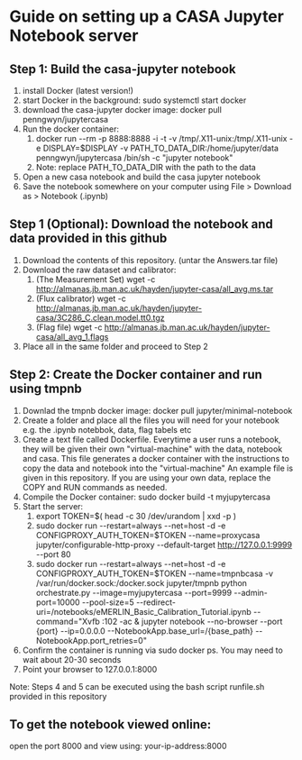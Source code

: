 # Guide on setting up a CASA Jupyter Notebook server

## Step 1: Build the casa-jupyter notebook

1. install Docker (latest version!)
2. start Docker in the background: sudo systemctl start docker
3. download the casa-jupyter docker image: docker pull penngwyn/jupytercasa
4. Run the docker container: 
   1. docker run --rm -p 8888:8888 -i -t -v /tmp/.X11-unix:/tmp/.X11-unix -e DISPLAY=$DISPLAY -v PATH_TO_DATA_DIR:/home/jupyter/data penngwyn/jupytercasa /bin/sh -c "jupyter notebook"
   2. Note: replace PATH_TO_DATA_DIR with the path to the data
5. Open a new casa notebook and build the casa jupyter notebook
6. Save the notebook somewhere on your computer using File > Download as > Notebook (.ipynb)


## Step 1 (Optional): Download the notebook and data provided in this github

1. Download the contents of this repository. (untar the Answers.tar file)
2. Download the raw dataset and calibrator: 
   1. (The Measurement Set) wget -c http://almanas.jb.man.ac.uk/hayden/jupyter-casa/all_avg.ms.tar
   2. (Flux calibrator) wget -c http://almanas.jb.man.ac.uk/hayden/jupyter-casa/3C286_C.clean.model.tt0.tgz
   3. (Flag file) wget -c http://almanas.jb.man.ac.uk/hayden/jupyter-casa/all_avg_1.flags
3. Place all in the same folder and proceed to Step 2

## Step 2: Create the Docker container and run using tmpnb 

1. Downlad the tmpnb docker image: docker pull jupyter/minimal-notebook
2. Create a folder and place all the files you will need for your notebook e.g. the .ipynb notebbok, data, flag tabels etc
3. Create a text file called Dockerfile. Everytime a user runs a notebook, they will be given their own "virtual-machine" with 
the data, notebook and casa. This file generates a docker container with the instructions to copy the data and notebook into the "virtual-machine"
An example file is given in this repository. If you are using your own data, replace the COPY and RUN commands as needed.
4. Compile the Docker container: sudo docker build -t myjupytercasa 
5. Start the server:
   1. export TOKEN=$( head -c 30 /dev/urandom | xxd -p )
   2. sudo docker run --restart=always --net=host -d -e CONFIGPROXY_AUTH_TOKEN=$TOKEN --name=proxycasa jupyter/configurable-http-proxy --default-target http://127.0.0.1:9999 --port 80
   3. sudo docker run --restart=always --net=host -d -e CONFIGPROXY_AUTH_TOKEN=$TOKEN --name=tmpnbcasa -v /var/run/docker.sock:/docker.sock jupyter/tmpnb python orchestrate.py --image=myjupytercasa --port=9999 --admin-port=10000 --pool-size=5 --redirect-uri=/notebooks/eMERLIN_Basic_Calibration_Tutorial.ipynb --command="Xvfb :102 -ac & jupyter notebook --no-browser --port {port} --ip=0.0.0.0 --NotebookApp.base_url=/{base_path} --NotebookApp.port_retries=0"
6. Confirm the container is running via sudo docker ps. You may need to wait about 20-30 seconds
7. Point your browser to 127.0.0.1:8000

Note: Steps 4 and 5 can be executed using the bash script runfile.sh provided in this repository 

## To get the notebook viewed online:

open the port 8000 and view using: your-ip-address:8000
